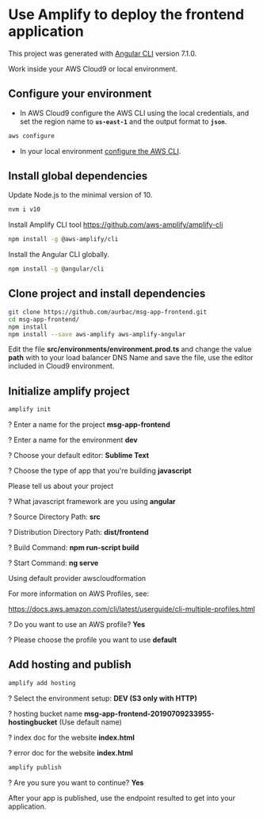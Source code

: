 # Use Amplify to deploy the frontend application

This project was generated with [Angular CLI](https://github.com/angular/angular-cli) version 7.1.0.

Work inside your AWS Cloud9 or local environment.

## Configure your environment

* In AWS Cloud9 configure the AWS CLI using the local credentials, and set the region name to **`us-east-1`** and the output format to **`json`**. 

``` bash
aws configure
```

* In your local environment [configure the AWS CLI](https://docs.aws.amazon.com/cli/latest/userguide/cli-chap-configure.html#cli-quick-configuration).

## Install global dependencies

Update Node.js to the minimal version of 10.

``` bash
nvm i v10
```

Install Amplify CLI tool https://github.com/aws-amplify/amplify-cli

``` bash
npm install -g @aws-amplify/cli
```

Install the Angular CLI globally.

``` bash
npm install -g @angular/cli
```

## Clone project and install dependencies

``` bash
git clone https://github.com/aurbac/msg-app-frontend.git
cd msg-app-frontend/
npm install
npm install --save aws-amplify aws-amplify-angular
```

Edit the file **src/environments/environment.prod.ts** and change the value **path** with to your load balancer DNS Name and save the file, use the editor included in Cloud9 environment.

## Initialize amplify project

``` bash
amplify init
```

? Enter a name for the project **msg-app-frontend**

? Enter a name for the environment **dev**

? Choose your default editor: **Sublime Text**

? Choose the type of app that you're building **javascript**

Please tell us about your project

? What javascript framework are you using **angular**

? Source Directory Path:  **src**

? Distribution Directory Path: **dist/frontend**

? Build Command:  **npm run-script build**

? Start Command: **ng serve**

Using default provider  awscloudformation

For more information on AWS Profiles, see:

https://docs.aws.amazon.com/cli/latest/userguide/cli-multiple-profiles.html

? Do you want to use an AWS profile? **Yes**

? Please choose the profile you want to use **default**

## Add hosting and publish

``` bash
amplify add hosting
```

? Select the environment setup: **DEV (S3 only with HTTP)**

? hosting bucket name **msg-app-frontend-20190709233955-hostingbucket** (Use default name)

? index doc for the website **index.html**

? error doc for the website **index.html**

``` bash
amplify publish
```

? Are you sure you want to continue? **Yes**

After your app is published, use the endpoint resulted to get into your application.